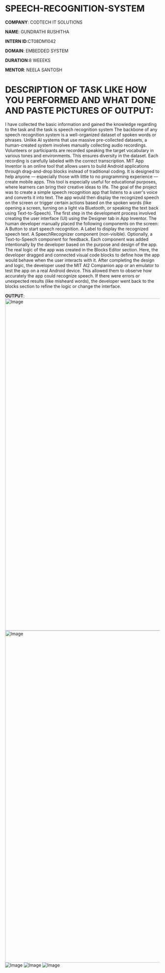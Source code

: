 # SPEECH-RECOGNITION-SYSTEM

**COMPANY**: CODTECH IT SOLUTIONS

**NAME**: GUNDRATHI RUSHITHA

**INTERN ID**:CT08DM1042

**DOMAIN**: EMBEDDED SYSTEM

**DURATION**:8 WEEEKS

**MENTOR**: NEELA SANTOSH

# DESCRIPTION OF TASK LIKE HOW YOU PERFORMED AND WHAT DONE AND PASTE PICTURES OF OUTPUT:
I have collected the basic information and gained the knowledge regarding to the task and the task is speech recognition system The backbone of any speech recognition system is a well-organized dataset of spoken words or phrases. Unlike AI systems that use massive pre-collected datasets, a human-created system involves manually collecting audio recordings. Volunteers or participants are recorded speaking the target vocabulary in various tones and environments. This ensures diversity in the dataset. Each recording is carefully labeled with the correct transcription. 
MIT App Inventor is an online tool that allows users to build Android applications through drag-and-drop blocks instead of traditional coding. It is designed to help anyone — especially those with little to no programming experience — create mobile apps. This tool is especially useful for educational purposes, where learners can bring their creative ideas to life.
The goal of the project was to create a simple speech recognition app that listens to a user's voice and converts it into text. The app would then display the recognized speech on the screen or trigger certain actions based on the spoken words (like opening a screen, turning on a light via Bluetooth, or speaking the text back using Text-to-Speech).
The first step in the development process involved creating the user interface (UI) using the Designer tab in App Inventor. The human developer manually placed the following components on the screen:
A Button to start speech recognition.
A Label to display the recognized speech text.
A SpeechRecognizer component (non-visible).
Optionally, a Text-to-Speech component for feedback.
Each component was added intentionally by the developer based on the purpose and design of the app.
The real logic of the app was created in the Blocks Editor section. Here, the developer dragged and connected visual code blocks to define how the app would behave when the user interacts with it. 
After completing the design and logic, the developer used the MIT AI2 Companion app or an emulator to test the app on a real Android device. This allowed them to observe how accurately the app could recognize speech. If there were errors or unexpected results (like misheard words), the developer went back to the blocks section to refine the logic or change the interface.

**OUTPUT**:<img width="1920" height="1080" alt="Image" src="https://github.com/user-attachments/assets/28ebe0ba-d6e4-4334-8933-2a022ff75ea8" />
<img width="1920" height="1080" alt="Image" src="https://github.com/user-attachments/assets/1de874ae-ccaf-47b0-86ab-32690f02edc5" />
![Image](https://github.com/user-attachments/assets/b1e99393-b3b7-4d72-99dc-ca573ce7b6bc)
![Image](https://github.com/user-attachments/assets/6af41789-ba1a-4a71-acbb-8e130b4b1d66)
![Image](https://github.com/user-attachments/assets/46fdf241-f658-43c5-962f-66f685685f3b)



